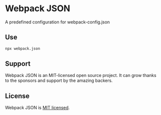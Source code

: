 # Webpack JSON

A predefined configuration for webpack-config.json

## Use

```bash
npx webpack.json
```

## Support

Webpack JSON is an MIT-licensed open source project. It can grow thanks to the sponsors and support by the amazing backers.

## License

Webpack JSON is [MIT licensed](LICENSE).
